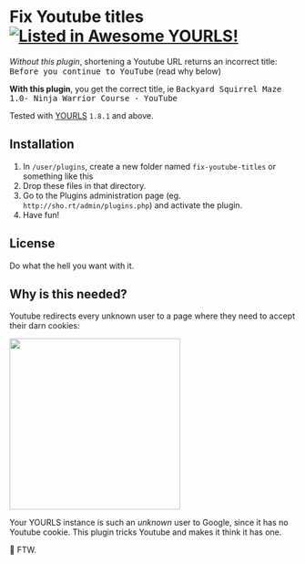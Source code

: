# Fix Youtube titles [![Listed in Awesome YOURLS!](https://img.shields.io/badge/Awesome-YOURLS-C5A3BE)](https://github.com/YOURLS/awesome-yourls/)

*Without this plugin*, shortening a Youtube URL returns an incorrect title: <kbd>Before you continue to YouTube</kbd> (read why below)

**With this plugin**, you get the correct title, ie <kbd>Backyard Squirrel Maze 1.0- Ninja Warrior Course - YouTube</kbd>

Tested with [YOURLS](https://yourls.org) `1.8.1` and above.

## Installation

1. In `/user/plugins`, create a new folder named `fix-youtube-titles` or something like this
2. Drop these files in that directory.
3. Go to the Plugins administration page (eg. `http://sho.rt/admin/plugins.php`) and activate the plugin.
4. Have fun!

## License

Do what the hell you want with it.

## Why is this needed?

Youtube redirects every unknown user to a page where they need to accept their darn cookies:

<img src="https://user-images.githubusercontent.com/223647/120112768-85809e80-c177-11eb-952a-d1ab429be086.png" width="300px" />

Your YOURLS instance is such an *unknown* user to Google, since it has no Youtube cookie. This plugin tricks Youtube and makes it think it has one.

🍪 FTW.
